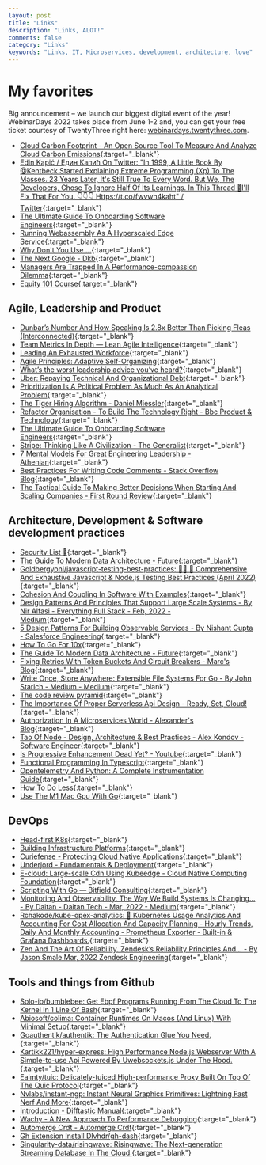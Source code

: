 ```yaml
---
layout: post
title: "Links"
description: "Links, ALOT!"
comments: false
category: "Links"
keywords: "Links, IT, Microservices, development, architecture, love"
---
```

<!-- markdownlint-disable MD033 MD020 MD025-->
# My favorites<a name="favorites"></a>

Big announcement – we launch our biggest digital event of the year! WebinarDays 2022 takes place from June 1-2 and, you can get your free ticket courtesy of TwentyThree right here: [webinardays.twentythree.com](https://webinardays.twentythree.com/).

- [Cloud Carbon Footprint - An Open Source Tool To Measure And Analyze Cloud Carbon Emissions](https://www.cloudcarbonfootprint.org/){:target="_blank"}
- [Edin Kapić / Един Капић On Twitter: "In 1999, A Little Book By @Kentbeck Started Explaining Extreme Programming (Xp) To The Masses. 23 Years Later, It's Still True To Every Word. But We, The Developers, Chose To Ignore Half Of Its Learnings. In This Thread 🧵I'll Fix That For You. 👇👇👇 Https://t.co/fwvwh4kaht" / Twitter](https://twitter.com/ekapic/status/1503649907978166279){:target="_blank"}
- [The Ultimate Guide To Onboarding Software Engineers](https://leadership.garden/onboarding-engineers/){:target="_blank"}
- [Running Webassembly As A Hyperscaled Edge Service](https://engineering.q42.nl/webassembly-beyond-the-browser/){:target="_blank"}
- [Why Don't You Use ...](https://www.brendangregg.com/blog/2022-03-19/why-dont-you-use.html){:target="_blank"}
- [The Next Google - Dkb](https://dkb.io/post/the-next-google){:target="_blank"}
- [Managers Are Trapped In A Performance-compassion Dilemma](https://hbr.org/2022/04/managers-are-trapped-in-a-performance-compassion-dilemma){:target="_blank"}
- [Equity 101 Course](https://carta.com/equity/learn/){:target="_blank"}

## Agile, Leadership and Product<a name="agile"></a>

- [Dunbar’s Number And How Speaking Is 2.8x Better Than Picking Fleas (Interconnected)](https://interconnected.org/home/2022/04/05/dunbar){:target="_blank"}
- [Team Metrics In Depth — Lean Agile Intelligence](https://leanagileintelligenceservices.com/blog-original/team-metrics-in-depth){:target="_blank"}
- [Leading An Exhausted Workforce](https://hbr.org/2022/03/leading-an-exhausted-workforce?deliveryName=DM186106){:target="_blank"}
- [Agile Principles: Adaptive Self-Organizing](https://www.simplethread.com/agile-principles-11-adaptive-self-organizing/){:target="_blank"}
- [What’s the worst leadership advice you’ve heard?](https://threadreaderapp.com/thread/1493569303030816770.html){:target="_blank"}
- [Uber: Repaying Technical And Organizational Debt](https://stanford.edu/dept/gsb-ds/Inkling/Uber_Repaying_Technical_and_Organizational_Debt/index.html){:target="_blank"}
- [Prioritization Is A Political Problem As Much As An Analytical Problem](https://www.mironov.com/pri-politics/){:target="_blank"}
- [The Tiger Hiring Algorithm - Daniel Miessler](https://danielmiessler.com/blog/the-tiger-hiring-algorithm/){:target="_blank"}
- [Refactor Organisation - To Build The Technology Right - Bbc Product & Technology](https://medium.com/bbc-design-engineering/refactor-organisation-80e4e171d922){:target="_blank"}
- [The Ultimate Guide To Onboarding Software Engineers](https://leadership.garden/onboarding-engineers/){:target="_blank"}
- [Stripe: Thinking Like A Civilization - The Generalist](https://www.readthegeneralist.com/briefing/stripe){:target="_blank"}
- [7 Mental Models For Great Engineering Leadership - Athenian](https://athenian.com/blog/7-mental-models-for-great-engineering-leadership){:target="_blank"}
- [Best Practices For Writing Code Comments - Stack Overflow Blog](https://stackoverflow.blog/2021/12/23/best-practices-for-writing-code-comments/){:target="_blank"}
- [The Tactical Guide To Making Better Decisions When Starting And Scaling Companies - First Round Review](https://review.firstround.com/the-tactical-guide-to-making-better-decisions-when-starting-and-scaling-companies){:target="_blank"}

## Architecture, Development & Software development practices <a name="development"></a>

- [Security List 🔐](https://security-list.js.org/#/){:target="_blank"}
- [The Guide To Modern Data Architecture - Future](https://future.a16z.com/emerging-architectures-modern-data-infrastructure/){:target="_blank"}
- [Goldbergyoni/javascript-testing-best-practices: 📗🌐 🚢 Comprehensive And Exhaustive Javascript & Node.js Testing Best Practices (April 2022)](https://github.com/goldbergyoni/javascript-testing-best-practices#readme){:target="_blank"}
- [Cohesion And Coupling In Software With Examples](https://thevaluable.dev/cohesion-coupling-guide-examples/){:target="_blank"}
- [Design Patterns And Principles That Support Large Scale Systems - By Nir Alfasi - Everything Full Stack - Feb, 2022 - Medium](https://medium.com/everything-full-stack/design-patterns-and-principles-that-support-large-scale-systems-f3c9adf89ad){:target="_blank"}
- [5 Design Patterns For Building Observable Services - By Nishant Gupta - Salesforce Engineering](https://engineering.salesforce.com/5-design-patterns-for-building-observable-services-d56e7a330419){:target="_blank"}
- [How To Go For 10x](https://muratbuffalo.blogspot.com/2015/08/how-to-go-for-10x.html){:target="_blank"}
- [The Guide To Modern Data Architecture - Future](https://future.a16z.com/emerging-architectures-modern-data-infrastructure/){:target="_blank"}
- [Fixing Retries With Token Buckets And Circuit Breakers - Marc's Blog](https://brooker.co.za/blog/2022/02/28/retries.html){:target="_blank"}
- [Write Once, Store Anywhere: Extensible File Systems For Go - By John Starich - Medium - Medium](https://blog.johnstarich.com/write-once-store-anywhere-extensible-file-systems-for-go-65c7c0949e74){:target="_blank"}
- [The code review pyramid](https://www.morling.dev/blog/the-code-review-pyramid/){:target="_blank"}
- [The Importance Of Proper Serverless Api Design - Ready, Set, Cloud!](https://www.readysetcloud.io/blog/allen.helton/the-importance-of-proper-serverless-api-design/){:target="_blank"}
- [Authorization In A Microservices World - Alexander's Blog](https://www.alexanderlolis.com/authorization-in-a-microservices-world#with-an-authorization-middleware-and-library-per-service){:target="_blank"}
- [Tao Of Node - Design, Architecture & Best Practices - Alex Kondov - Software Engineer](https://alexkondov.com/tao-of-node/){:target="_blank"}
- [Is Progressive Enhancement Dead Yet? - Youtube](https://www.youtube.com/watch?v=mDf7OUJobJs){:target="_blank"}
- [Functional Programming In Typescript](https://serokell.io/blog/typescript-for-haskellers){:target="_blank"}
- [Opentelemetry And Python: A Complete Instrumentation Guide](https://www.timescale.com/blog/opentelemetry-and-python-a-complete-instrumentation-guide/){:target="_blank"}
- [How To Do Less](https://alexturek.com/2022-03-07-How-to-do-less/){:target="_blank"}
- [Use The M1 Mac Gpu With Go](https://adrianhesketh.com/2022/03/31/use-m1-gpu-with-go/){:target="_blank"}

## DevOps<a name="devops"></a>

- [Head-first K8s](https://head-first-kubernetes.github.io/){:target="_blank"}
- [Building Infrastructure Platforms](https://martinfowler.com/articles/building-infrastructure-platform.html){:target="_blank"}
- [Curiefense - Protecting Cloud Native Applications](https://www.curiefense.io/){:target="_blank"}
- [Underjord - Fundamentals & Deployment](https://underjord.io/fundamentals-and-deployment.html){:target="_blank"}
- [E-cloud: Large-scale Cdn Using Kubeedge - Cloud Native Computing Foundation](https://www.cncf.io/blog/2022/03/18/e-cloud-large-scale-cdn-using-kubeedge/){:target="_blank"}
- [Scripting With Go — Bitfield Consulting](https://bitfieldconsulting.com/golang/scripting){:target="_blank"}
- [Monitoring And Observability. The Way We Build Systems Is Changing… - By Daitan - Daitan Tech - Mar, 2022 - Medium](https://medium.com/daitan-tech/monitoring-and-observability-cfd42f7b51c3){:target="_blank"}
- [Rchakode/kube-opex-analytics: 🎨 Kubernetes Usage Analytics And Accounting For Cost Allocation And Capacity Planning - Hourly Trends, Daily And Monthly Accounting - Prometheus Exporter - Built-in & Grafana Dashboards.](https://github.com/rchakode/kube-opex-analytics){:target="_blank"}
- [Zen And The Art Of Reliability. Zendesk’s Reliability Principles And… - By Jason Smale  Mar, 2022  Zendesk Engineering](https://zendesk.engineering/zen-and-the-art-of-reliability-f42fa7e64849){:target="_blank"}

## Tools and things from Github <a name="tools"></a>

- [Solo-io/bumblebee: Get Ebpf Programs Running From The Cloud To The Kernel In 1 Line Of Bash](https://github.com/solo-io/bumblebee){:target="_blank"}
- [Abiosoft/colima: Container Runtimes On Macos (And Linux) With Minimal Setup](https://github.com/abiosoft/colima){:target="_blank"}
- [Goauthentik/authentik: The Authentication Glue You Need.](https://github.com/goauthentik/authentik){:target="_blank"}
- [Kartikk221/hyper-express: High Performance Node.js Webserver With A Simple-to-use Api Powered By Uwebsockets.js Under The Hood.](https://github.com/kartikk221/hyper-express){:target="_blank"}
- [Eaimty/tuic: Delicately-tuiced High-performance Proxy Built On Top Of The Quic Protocol](https://github.com/EAimTY/tuic){:target="_blank"}
- [Nvlabs/instant-ngp: Instant Neural Graphics Primitives: Lightning Fast Nerf And More](https://github.com/NVlabs/instant-ngp){:target="_blank"}
- [Introduction - Difftastic Manual](https://difftastic.wilfred.me.uk/introduction.html){:target="_blank"}
- [Wachy - A New Approach To Performance Debugging](https://rubrikinc.github.io/wachy/){:target="_blank"}
- [Automerge Crdt - Automerge Crdt](https://automerge.org/){:target="_blank"}
- [Gh Extension Install Dlvhdr/gh-dash](https://github.com/dlvhdr/gh-dash){:target="_blank"}
- [Singularity-data/risingwave: Risingwave: The Next-generation Streaming Database In The Cloud.](https://github.com/singularity-data/risingwave){:target="_blank"}
